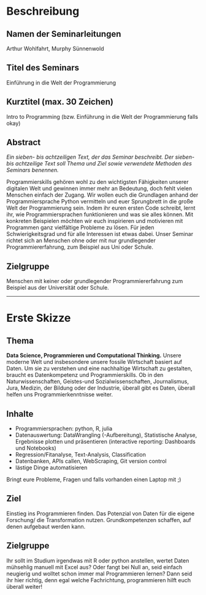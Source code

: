 # Beschreibung
## Namen der Seminarleitungen
Arthur Wohlfahrt, Murphy Sünnenwold

## Titel des Seminars
Einführung in die Welt der Programmierung

## Kurztitel (max. 30 Zeichen)
Intro to Programming 
(bzw. Einführung in die Welt der Programmierung falls okay)

## Abstract
*Ein sieben- bis achtzeiligen Text, der das Seminar beschreibt. Der sieben- bis achtzeilige Text soll Thema und Ziel sowie verwendete Methoden des Seminars benennen.* 

Programmierskills gehören wohl zu den wichtigsten Fähigkeiten unserer digitalen Welt und gewinnen immer mehr an Bedeutung, doch fehlt vielen Menschen einfach der Zugang. Wir wollen euch die Grundlagen anhand der Programmiersprache Python vermitteln und euer Sprungbrett in die große Welt der Programmierung sein. Indem ihr euren ersten Code schreibt, lernt ihr, wie Programmiersprachen funktionieren und was sie alles können. Mit konkreten Beispielen möchten wir euch inspirieren und motivieren mit Programmen ganz vielfältige Probleme zu lösen. Für jeden Schwierigkeitsgrad und für alle Interessen ist etwas dabei. Unser Seminar richtet sich an Menschen ohne oder mit nur grundlegender Programmiererfahrung, zum Beispiel aus Uni oder Schule.

## Zielgruppe
Menschen mit keiner oder grundlegender Programmiererfahrung zum Beispiel aus der Universität oder Schule. 

---
# Erste Skizze 
## Thema  
**Data Science, Programmieren und Computational Thinking.**
Unsere moderne Welt und insbesondere unsere fossile Wirtschaft basiert auf Daten. Um sie zu verstehen und eine nachhaltige Wirtschaft zu gestalten, braucht es Datenkompetenz und Programmierskills. Ob in den Naturwissenschaften, Geistes-und Sozialwissenschaften, Journalismus, Jura, Medizin, der Bildung oder der Industrie, überall gibt es Daten, überall helfen uns Programmierkenntnisse weiter.  

## Inhalte
- Programmiersprachen: python, R, julia  
- Datenauswertung: DataWrangling (-Aufbereitung), Statistische Analyse, Ergebnisse plotten und präsentieren (interactive reporting: Dashboards und Notebooks)  
- Regression/Fitanalyse, Text-Analysis, Classification  
- Datenbanken, APIs callen, WebScraping, Git version control  
- lästige Dinge automatisieren  

Bringt eure Probleme, Fragen und falls vorhanden einen Laptop mit ;)  
  
## Ziel
Einstieg ins Programmieren finden. Das Potenzial von Daten für die eigene Forschung/ die Transformation nutzen. Grundkompetenzen schaffen, auf denen aufgebaut werden kann.  
  
## Zielgruppe
Ihr sollt im Studium irgendwas mit R oder python anstellen, wertet Daten mühsehlig manuell mit Excel aus? Oder fangt bei Null an, seid einfach neugierig und wolltet schon immer mal Programmieren lernen? Dann seid ihr hier richtig, denn egal welche Fachrichtung, programmieren hilft euch überall weiter!
